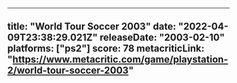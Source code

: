 
---
title: "World Tour Soccer 2003"
date: "2022-04-09T23:38:29.021Z"
releaseDate: "2003-02-10"
platforms: ["ps2"]
score: 78
metacriticLink: "https://www.metacritic.com/game/playstation-2/world-tour-soccer-2003"
---
